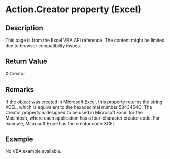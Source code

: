 # Action.Creator property (Excel)

## Description
This page is from the Excel VBA API reference. The content might be limited due to browser compatibility issues.

## Return Value
XlCreator

## Remarks
If the object was created in Microsoft Excel, this property returns the string XCEL, which is equivalent to the hexadecimal number 5843454C. The Creator property is designed to be used in Microsoft Excel for the Macintosh, where each application has a four-character creator code. For example, Microsoft Excel has the creator code XCEL.

## Example
No VBA example available.
